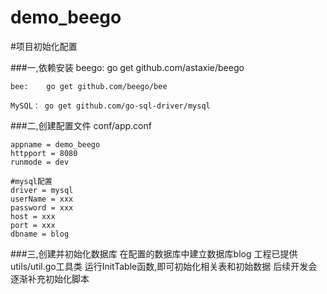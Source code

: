 # demo_beego

#项目初始化配置

###一,依赖安装
    beego:  go get github.com/astaxie/beego
    
    bee:    go get github.com/beego/bee
    
    MySQL： go get github.com/go-sql-driver/mysql
    
###二,创建配置文件
    conf/app.conf
    
    appname = demo_beego
    httpport = 8080
    runmode = dev
    
    #mysql配置
    driver = mysql
    userName = xxx
    password = xxx
    host = xxx
    port = xxx
    dbname = blog
    
###三,创建并初始化数据库
    在配置的数据库中建立数据库blog
    工程已提供utils/util.go工具类
    运行InitTable函数,即可初始化相关表和初始数据
    后续开发会逐渐补充初始化脚本
    


